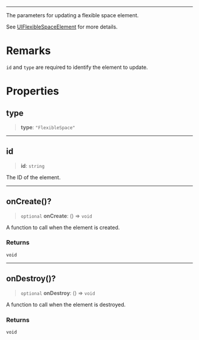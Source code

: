 ***

The parameters for updating a flexible space element.

See [UIFlexibleSpaceElement](UIFlexibleSpaceElement.md) for more details.

# Remarks

`id` and `type` are required to identify the element to update.

# Properties

## type

> **type**: `"FlexibleSpace"`

***

## id

> **id**: `string`

The ID of the element.

***

## onCreate()?

> `optional` **onCreate**: () => `void`

A function to call when the element is created.

### Returns

`void`

***

## onDestroy()?

> `optional` **onDestroy**: () => `void`

A function to call when the element is destroyed.

### Returns

`void`
